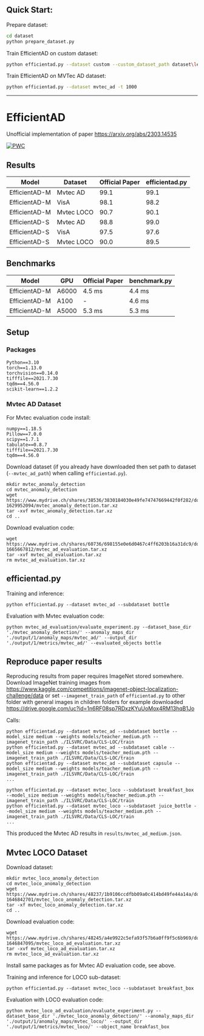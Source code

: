 ## Quick Start:

Prepare dataset:
```bash
cd dataset
python prepare_dataset.py
```

Train EfficientAD on custom dataset:
```bash
python efficientad.py --dataset custom --custom_dataset_path dataset\leddd -t 1000
```

Train EfficientAD on MVTec AD dataset:
```bash
python efficientad.py --dataset mvtec_ad -t 1000
```

---

# EfficientAD
Unofficial implementation of paper https://arxiv.org/abs/2303.14535

[![PWC](https://img.shields.io/endpoint.svg?url=https://paperswithcode.com/badge/efficientad-accurate-visual-anomaly-detection/anomaly-detection-on-mvtec-loco-ad)](https://paperswithcode.com/sota/anomaly-detection-on-mvtec-loco-ad?p=efficientad-accurate-visual-anomaly-detection)

## Results

| Model         | Dataset    | Official Paper | efficientad.py |
|---------------|------------|----------------|----------------|
| EfficientAD-M | Mvtec AD   | 99.1           | 99.1           |
| EfficientAD-M | VisA       | 98.1           | 98.2           |
| EfficientAD-M | Mvtec LOCO | 90.7           | 90.1           |
| EfficientAD-S | Mvtec AD   | 98.8           | 99.0           |
| EfficientAD-S | VisA       | 97.5           | 97.6           |
| EfficientAD-S | Mvtec LOCO | 90.0           | 89.5           |


## Benchmarks

| Model         | GPU   | Official Paper | benchmark.py |
|---------------|-------|----------------|--------------|
| EfficientAD-M | A6000 | 4.5 ms         | 4.4 ms       |
| EfficientAD-M | A100  | -              | 4.6 ms       |
| EfficientAD-M | A5000 | 5.3 ms         | 5.3 ms       |


## Setup

### Packages

```
Python==3.10
torch==1.13.0
torchvision==0.14.0
tifffile==2021.7.30
tqdm==4.56.0
scikit-learn==1.2.2
```

### Mvtec AD Dataset

For Mvtec evaluation code install:

```
numpy==1.18.5
Pillow==7.0.0
scipy==1.7.1
tabulate==0.8.7
tifffile==2021.7.30
tqdm==4.56.0
```

Download dataset (if you already have downloaded then set path to dataset (`--mvtec_ad_path`) when calling `efficientad.py`).

```
mkdir mvtec_anomaly_detection
cd mvtec_anomaly_detection
wget https://www.mydrive.ch/shares/38536/3830184030e49fe74747669442f0f282/download/420938113-1629952094/mvtec_anomaly_detection.tar.xz
tar -xvf mvtec_anomaly_detection.tar.xz
cd ..
```

Download evaluation code:

```
wget https://www.mydrive.ch/shares/60736/698155e0e6d0467c4ff6203b16a31dc9/download/439517473-1665667812/mvtec_ad_evaluation.tar.xz
tar -xvf mvtec_ad_evaluation.tar.xz
rm mvtec_ad_evaluation.tar.xz
```

## efficientad.py

Training and inference:

```
python efficientad.py --dataset mvtec_ad --subdataset bottle
```

Evaluation with Mvtec evaluation code:

```
python mvtec_ad_evaluation/evaluate_experiment.py --dataset_base_dir './mvtec_anomaly_detection/' --anomaly_maps_dir './output/1/anomaly_maps/mvtec_ad/' --output_dir './output/1/metrics/mvtec_ad/' --evaluated_objects bottle
```

## Reproduce paper results

Reproducing results from paper requires ImageNet stored somewhere. Download ImageNet training images from https://www.kaggle.com/competitions/imagenet-object-localization-challenge/data or set `--imagenet_train_path` of `efficientad.py` to other folder with general images in children folders for example downloaded https://drive.google.com/uc?id=1n6RF08sp7RDxzKYuUoMox4RM13hqB1Jo

Calls:

```
python efficientad.py --dataset mvtec_ad --subdataset bottle --model_size medium --weights models/teacher_medium.pth --imagenet_train_path ./ILSVRC/Data/CLS-LOC/train
python efficientad.py --dataset mvtec_ad --subdataset cable --model_size medium --weights models/teacher_medium.pth --imagenet_train_path ./ILSVRC/Data/CLS-LOC/train
python efficientad.py --dataset mvtec_ad --subdataset capsule --model_size medium --weights models/teacher_medium.pth --imagenet_train_path ./ILSVRC/Data/CLS-LOC/train
...

python efficientad.py --dataset mvtec_loco --subdataset breakfast_box --model_size medium --weights models/teacher_medium.pth --imagenet_train_path ./ILSVRC/Data/CLS-LOC/train
python efficientad.py --dataset mvtec_loco --subdataset juice_bottle --model_size medium --weights models/teacher_medium.pth --imagenet_train_path ./ILSVRC/Data/CLS-LOC/train
...
```

This produced the Mvtec AD results in `results/mvtec_ad_medium.json`.

## Mvtec LOCO Dataset

Download dataset:

```
mkdir mvtec_loco_anomaly_detection
cd mvtec_loco_anomaly_detection
wget https://www.mydrive.ch/shares/48237/1b9106ccdfbb09a0c414bd49fe44a14a/download/430647091-1646842701/mvtec_loco_anomaly_detection.tar.xz
tar -xf mvtec_loco_anomaly_detection.tar.xz
cd ..
```

Download evaluation code:

```
wget https://www.mydrive.ch/shares/48245/a4e9922c5efa93f57b6a0ff9f5c6b969/download/430648014-1646847095/mvtec_loco_ad_evaluation.tar.xz
tar -xvf mvtec_loco_ad_evaluation.tar.xz
rm mvtec_loco_ad_evaluation.tar.xz
```

Install same packages as for Mvtec AD evaluation code, see above.

Training and inference for LOCO sub-dataset:

```
python efficientad.py --dataset mvtec_loco --subdataset breakfast_box
```

Evaluation with LOCO evaluation code:

```
python mvtec_loco_ad_evaluation/evaluate_experiment.py --dataset_base_dir './mvtec_loco_anomaly_detection/' --anomaly_maps_dir './output/1/anomaly_maps/mvtec_loco/' --output_dir './output/1/metrics/mvtec_loco/' --object_name breakfast_box
```
